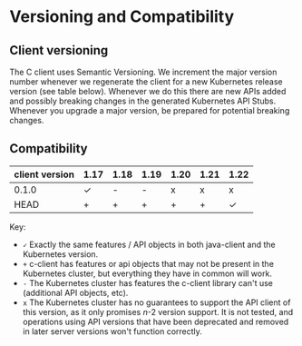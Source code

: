 # Versioning and Compatibility

## Client versioning

The C client uses Semantic Versioning. We increment the major version number whenever we regenerate the client for a new Kubernetes release version (see table below). Whenever we do this there are new APIs added and possibly breaking changes in the generated Kubernetes API Stubs. Whenever you upgrade a major version, be prepared for potential breaking changes.

## Compatibility

|  client version  |  1.17     |  1.18    |  1.19    |  1.20    |  1.21    |  1.22    |
|------------------|-----------|----------|----------|----------|----------|----------|
|  0.1.0           |  ✓        |  -       |  -       |  x       |  x       |  x       |
|  HEAD            |  +        |  +       |  +       |  +       |  +       |  ✓       |


Key: 

* `✓` Exactly the same features / API objects in both java-client and the Kubernetes
  version.
* `+` c-client has features or api objects that may not be present in the
  Kubernetes cluster, but everything they have in common will work.
* `-` The Kubernetes cluster has features the c-client library can't use
  (additional API objects, etc).
* `x` The Kubernetes cluster has no guarantees to support the API client of
  this version, as it only promises _n_-2 version support. It is not tested,
  and operations using API versions that have been deprecated and removed in
  later server versions won't function correctly.